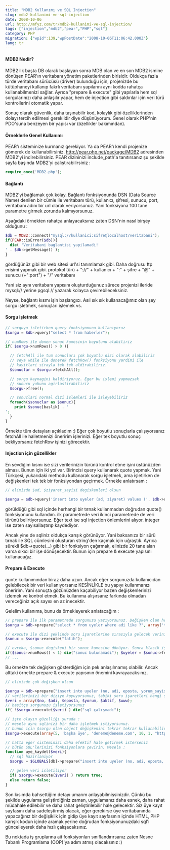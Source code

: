 ```yaml
---
title: "MDB2 Kullanımı ve SQL Injection"
slug: mdb2-kullanimi-ve-sql-injection
date: 2008-10-06
url: http://mfyz.com/tr/mdb2-kullanimi-ve-sql-injection/
tags: ["injection","mdb2","pear","PHP","sql"]
category: PHP
migration: {"wpId":139,"wpPostDate":"2008-10-06T11:06:42.000Z"}
lang: tr
---
```


#### MDB2 Nedir?

MDB2 ilk başta DB olarak başlayan sonra MDB olan ve en son MDB2 ismine dönüşen PEAR'ın veritabanı yönetim paketlerinden birisidir. Oldukça fazla türde veritabanı sürücüsü (driver) bulunduğu için, projenizde bu kütüphaneyi kullanıp fakrlı veritabanı yapılarını aynı kodda rahatça kullanabilmenizi sağlar. Ayrıca "prepare & execute" gibi yapılarla hem sql sorgularınızı daha anlaşılır yapar, hem de injection gibi saldırılar için veri türü kontrollerini otomatik yapar.

Sonuç olarak güvenlik, daha taşınabilir kod, kolaylık gibi özelliklerinden dolayı tercih edilmesi gereklidir diye düşünüyorum. Genel olarak PHP'nin PDO'suna benzeyen bir yapısı var (özellikler bakımından).

#### Örneklerle Genel Kullanımı

PEAR'ı sisteminize kurmanız gerekiyor. Ya da PEAR'ı kendi projenize gömerek de kullanabilirsiniz. http://pear.php.net/package/MDB2 adresinden MDB2'yi indirebilirsiniz. PEAR dizininizi include_path'a tanıtırsanız şu şekilde sayfa başında MDB2'yi çalıştırabilirsiniz :

```php
require_once('MDB2.php');
```

#### Bağlantı

MDB2'yi bağlamak çok kolay. Bağlantı fonksiyonunda DSN (Data Source Name) denilen bir cümle ile veritabanı türü, kullanıcı, şifresi, sunucu, port, veritabanı adını bir url olarak veriyorsunuz. Yani fonksiyona 100 tane parametre girmek zorunda kalmıyorsunuz.

Aşağıdaki örnekten rahatça anlayacaksınız zaten DSN'nin nasıl birşey olduğunu :

```php
$db = MDB2::connect("mysql://kullanici:sifre@localhost/veritabani");
if(PEAR::isError($db)){
  die( 'Veritabani baglantisi yapilamadi!   
' . $db->getMessage() );
}

```

gördüğünüz gibi bir web sitesi url'si tanımlamak gibi. Daha doğrusu ftp erişimi yapmak gibi. protokol türü + "://" + kullanıcı + ":" + şifre + "@" + sunucu (+":port") + "/" veritabanı

Yani siz aynı veritabanı yapısını oluşturduğunuz sürece projenizi ileride mysql:// yerine pgsql:// yazarak kolayca çevirebileceksiniz.

Neyse, bağlantı kısmı işin başlangıcı. Asıl sık sık kullanacağımız olan şey sorgu işletmek, sonuçları işlemek vs.

#### Sorgu işletmek

```php
// sorguyu isletirken query fonksiyonunu kullanıyoruz
$sorgu = $db->query("select * from haberler");

// numRows ile donen sonuc kumesinin boyutunu alabiliriz
if( $sorgu->numRows() > 0 ){

  // fetchAll ile tum sonucları çok boyutlu dizi olarak alabiliriz
  // veya while ile donerek fetchRow() fonksiyonu yardimi ile
  // kayitlari sirayla tek tek aldirabiliriz.
  $sonuclar = $sorgu->fetchAll();

  // sorgu kaynagini kaldiriyoruz. Eger bu islemi yapmazsak
  // sunucu yukunu agirlastirabiliriz
  $sorgu->free();

  // sonuclari normal dizi islemleri ile isleyebiliriz
  foreach($sonuclar as $sonuc){
    print $sonuc[baslik] . '  
';
  }
}

```

Örnekte tüm detayları açıkladım :) Eğer çok boyutlu sonuçlarla çalışıyorsanız fetchAll ile halletmenizi öneririm işlerinizi. Eğer tek boyutlu sonuç bekliyorsanız fetchRow işinizi görecektir.

#### Injection için güzellikler

En sevdiğim kısmı ise sizi verilerinizin türünü kontrol etme işini üstünüzden alması. Bunun için iki yol var. Birincisi query kullanarak quote yapmak. Yani Türkçesi, yukarıdaki methodu kullanarak sorgu işletmek, ama işletirken de değişkenleri tek tek bir fonksiyondan geçirmek. Örnekle anlatırsam :

```php
// elimizde $ad, $ziyaret_sayisi degiskenleri olsun

$sorgu = $db->query('insert into uyeler (ad, ziyaret) values ('. $db->quote($ad, 'text') .', '. $db->quote($ziyaret_sayisi, 'integer') .')');

```

görüldüğü gibi sql içinde herhangi bir tırnak kullanmadan doğrudan quote() fonksiyonunu kullandım. ilk parametrede veri ikinci parametrede de veri türünü belirtiyorsunuz. Eğer text ise sql injection önlemlerini alıyor. integer ise zaten sayısallaştırıp kaydediyor.

Ancak yine de sqliniz oldukça karışık görünüyor. Yani baksanıza bir sürü tırnak ile SQL cümlesini oluşturan string'den kaçmak için uğraştık. Ayrıca sürekli $db->quote(...) gibi bir fonksiyon çağırmak, elinizde 20 tane alan varsa sıkıcı bir işe dönüşecektir. Bunun için prepare & execute yapısını kullanacağız.

#### Prepare & Execute

quote kullanımından biraz daha uzun. Ancak eğer sorgunuzda kullanıcıdan gelebilecek bir veri kullanıyorsanız KESİNLİKLE bu yapıyı kullanmanızı öneririm. Yani sonuçta gözünüzden kaçabiliyor bazen değişkenlerinizi izlemek ve kontrol etmek. Bu kullanıma alışırsanız farkında olmadan vereceğiniz açık sayısı en az inecektir.

Gelelim kullanıma, bunu da örnekleyerek anlatacağım :

```php
// prepare ile ilk parametrede sorgunuzu yazıyorsunuz. Değişken olan her yere tırnak fln koymadan sadece soru işareti koyuyorsunuz. prepare fonksiyonunun ikinci parametresinde de dizi olarak sırasıyla o soru işaretlerinin veri türlerini belirtiyorsunuz.
$sorgu = $db->prepare("select * from uyeler where adi like ?", array('text'));

// execute ile dizi şeklinde soru işaretlerine sırasıyla gelecek verinizi veriyorsunuz.
$sonuc = $sorgu->execute("fatih");

// evreka, $sonuc degiskeni bir sonuc kumesine dönüyor. Sonra klasik işlemleri yapıyorsunuz
if($sonuc->numRows() < 1) die("sonuc bulunamadi"); $uyeler = $sonuc->fetchAll();
// ...

```

Bu örnekte tek değişken gösterdiğim için pek anlaşılmamış olabilir. Ancak alttaki örnekte prepare & execute yapısının önemini kavrayacaksınız.

```php
// elimizde çok değişken olsun

$sorgu = $db->prepare("insert into uyeler (no, adi, eposta, yorum_sayisi, uyelik_tarihi, aktif, www) values (?, ?, ?, ?, now(), ?, ?)", array('integer', 'text', 'text', 'integer', 'integer', 'text'));
// verilerinizi bir diziye koyuyorsunuz, tabiki soru işaretleri hangi sırada ise o sırada koyuyorsunuz
$veri = array($no, $adi, $eposta, $yorum, $aktif, $www);
// basitçe sorgunuzu işletiyorsunuz
if( !$sorgu->execute($veri) ) die("sql çalışmadı");

// işte olayın güzelliği şurada :
// mesela aynı sqlinizi bir daha işletmek istiyorsunuz.
// bunun için $sorgu olan object değişkenini tekrar tekrar kullanabilirsiniz
$sorgu->execute(array(5, 'başka üye', 'deneme@deneme.com', 10, 1, "http://www.deneme.com"));

// hatta eğer sisteminizi daha efektif hale getirmek isterseniz
// bütün SQL'lerinizi fonksiyonlara çevirin. Mesela :
function uye_kaydet($veri){
  // sql hazirlaniyor
  $sorgu = $GLOBALS[db]->prepare("insert into uyeler (no, adi, eposta, yorum_sayisi, uyelik_tarihi, aktif, www) values (?, ?, ?, ?, now(), ?, ?)", array('integer', 'text', 'text', 'integer', 'integer', 'text'));

  // gelen veri isletiliyor
  if( $sorgu->execute($veri) ) return true;
  else return false;
}

```

Son kısımda bahsettiğim detayı umarım anlayabilmişsinizdir. Çünkü bu şekilde uygulama geliştirdiğiniz zaman, uygulamanız daha esnek, daha rahat müdahale edilebilir ve daha rahat geliştirilebilir hale gelecektir. Siz üye kayıt sayfasını daha sadeleştirmiş olacak, eğer gerekirse üye veritabanında yapacağınız bir değişiklik için gidip üye kayıt sayfasının içinde HTML, PHP karışık kodun içinde aramak yerine doğrudan fonksiyonunuzdaki sql'i güncelleyerek daha hızlı çalışacaksınız.

Bu noktada iş gruplarına ait fonksiyonları sınıflandırırsanız zaten Nesne Tabanlı Programlama (OOP)'ya adım atmış olacaksınız :)